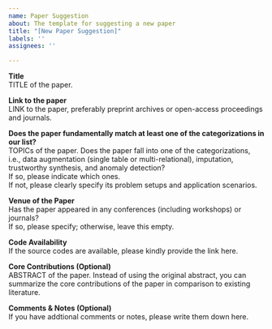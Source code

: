```yaml
---
name: Paper Suggestion
about: The template for suggesting a new paper
title: "[New Paper Suggestion]"
labels: ''
assignees: ''

---
```


**Title**<br>
TITLE of the paper.<br>

**Link to the paper**<br>
LINK to the paper, preferably preprint archives or open-access proceedings and journals.

**Does the paper fundamentally match at least one of the categorizations in our list?**<br>
TOPICs of the paper. Does the paper fall into one of the categorizations, i.e., data augmentation (single table or multi-relational), imputation, trustworthy synthesis, and anomaly detection?<br>
If so, please indicate which ones.<br>
If not, please clearly specify its problem setups and application scenarios.<br>

**Venue of the Paper**<br>
Has the paper appeared in any conferences (including workshops) or journals?<br>
If so, please specify; otherwise, leave this empty.

**Code Availability**<br>
If the source codes are available, please kindly provide the link here.

**Core Contributions (Optional)**<br>
ABSTRACT of the paper. Instead of using the original abstract, you can summarize the core contributions of the paper in comparison to existing literature.

**Comments & Notes (Optional)**<br>
If you have addtional comments or notes, please write them down here.